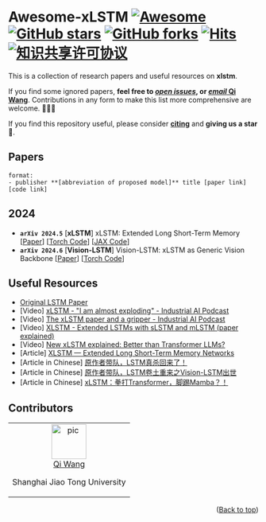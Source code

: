 # Awesome-xLSTM [![Awesome](https://cdn.rawgit.com/sindresorhus/awesome/d7305f38d29fed78fa85652e3a63e154dd8e8829/media/badge.svg)](https://github.com/sindresorhus/awesome) [![GitHub stars](https://img.shields.io/github/stars/qiwang067/awesome-xlstm)](https://github.com/qiwang067/awesome-xlstm/stargazers) [![GitHub forks](https://img.shields.io/github/forks/qiwang067/awesome-xlstm)](https://github.com/qiwang067/awesome-xlstm/network) [![Hits](https://hits.seeyoufarm.com/api/count/incr/badge.svg?url=https%3A%2F%2Fgithub.com%2Fqiwang067%2Fawesome-xlstm%2F&count_bg=%2379C83D&title_bg=%23555555&icon=&icon_color=%23E7E7E7&title=hits&edge_flat=false)](https://hits.seeyoufarm.com) <a rel="license" href="http://creativecommons.org/licenses/by-nc-sa/4.0/"><img alt="知识共享许可协议" style="border-width:0" src="https://img.shields.io/badge/license-CC%20BY--NC--SA%204.0-lightgrey" /></a>

This is a collection of research papers and useful resources on **xlstm**.

If you find some ignored papers, **feel free to [*open issues*](https://github.com/qiwang067/awesome-xlsm/issues/new), or [*email* Qi Wang](mailto:qiwang067@163.com)**. Contributions in any form to make this list more comprehensive are welcome. 📣📣📣

If you find this repository useful, please consider **[citing](#citation)** and **giving us a star** 🌟. 


## Papers
```
format:
- publisher **[abbreviation of proposed model]** title [paper link] [code link]
```

## 2024
- **`arXiv 2024.5`** [**xLSTM**] xLSTM: Extended Long Short-Term Memory [[Paper](https://arxiv.org/pdf/2405.04517)] [[Torch Code](https://github.com/NX-AI/xlstm)] [[JAX Code](https://github.com/dtunai/xLSTM-Jax)]
- **`arXiv 2024.6`** [**Vision-LSTM**] Vision-LSTM: xLSTM as Generic Vision Backbone [[Paper](https://arxiv.org/pdf/2406.04303)] [[Torch Code](https://github.com/NX-AI/vision-lstm)]

## Useful Resources
- [Original LSTM Paper](https://www.bioinf.jku.at/publications/older/2604.pdf)
- [Video] [xLSTM - "I am almost exploding" - Industrial AI Podcast](https://www.youtube.com/watch?v=hwIt7ezy6t8)
- [Video] [The xLSTM paper and a gripper - Industrial AI Podcast](https://www.youtube.com/watch?v=gWrE6YUk8iU)
- [Video] [XLSTM - Extended LSTMs with sLSTM and mLSTM (paper explained)](https://youtu.be/0aWGTNS03PU)
- [Video] [New xLSTM explained: Better than Transformer LLMs?](https://www.youtube.com/watch?v=xmy-dFAIpyU) 
- [Article] [XLSTM — Extended Long Short-Term Memory Networks](https://medium.com/@AIBites/xlstm-extended-long-short-term-memory-networks-c4ba34fdd98d)
- [Article in Chinese] [原作者带队，LSTM真杀回来了！](https://mp.weixin.qq.com/s/x1ErPQq6TghL77uTG8YjvA)
- [Article in Chinese] [原作者带队，LSTM卷土重来之Vision-LSTM出世](https://mp.weixin.qq.com/s/_9DYLbRkiXTU70nsXJLCDQ)
- [Article in Chinese] [xLSTM：拳打Transformer，脚踢Mamba？！](https://mp.weixin.qq.com/s/X6wyuS2ALFSYOaqPvTjF7A)


## Contributors

<table border="0">
  <tbody>
    <tr align="center" >
      <td>
         <a href="https://github.com/qiwang067"><img width="70" height="70" src="https://github.com/qiwang067.png?s=40" alt="pic"></a><br>
         <a href="https://github.com/qiwang067">Qi Wang</a> 
        <p> Shanghai Jiao Tong University </p>
      </td>
    </tr>
  </tbody>
</table>

<p align="right">(<a href="#top">Back to top</a>)</p>

